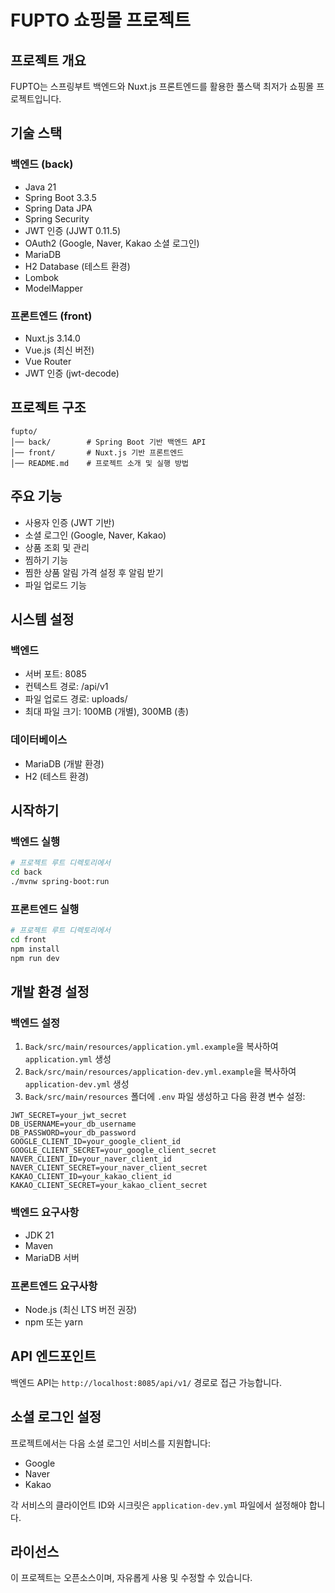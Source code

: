 # FUPTO 쇼핑몰 프로젝트

## 프로젝트 개요
FUPTO는 스프링부트 백엔드와 Nuxt.js 프론트엔드를 활용한 풀스택 최저가 쇼핑몰 프로젝트입니다. 

## 기술 스택

### 백엔드 (back)
- Java 21
- Spring Boot 3.3.5
- Spring Data JPA
- Spring Security
- JWT 인증 (JJWT 0.11.5)
- OAuth2 (Google, Naver, Kakao 소셜 로그인)
- MariaDB
- H2 Database (테스트 환경)
- Lombok
- ModelMapper

### 프론트엔드 (front)
- Nuxt.js 3.14.0
- Vue.js (최신 버전)
- Vue Router
- JWT 인증 (jwt-decode)

## 프로젝트 구조
```
fupto/
│── back/        # Spring Boot 기반 백엔드 API
│── front/       # Nuxt.js 기반 프론트엔드
│── README.md    # 프로젝트 소개 및 실행 방법
```

## 주요 기능
- 사용자 인증 (JWT 기반)
- 소셜 로그인 (Google, Naver, Kakao)
- 상품 조회 및 관리
- 찜하기 기능
- 찜한 상품 알림 가격 설정 후 알림 받기
- 파일 업로드 기능

## 시스템 설정

### 백엔드
- 서버 포트: 8085
- 컨텍스트 경로: /api/v1
- 파일 업로드 경로: uploads/
- 최대 파일 크기: 100MB (개별), 300MB (총)

### 데이터베이스
- MariaDB (개발 환경)
- H2 (테스트 환경)

## 시작하기

### 백엔드 실행
```bash
# 프로젝트 루트 디렉토리에서
cd back
./mvnw spring-boot:run
```

### 프론트엔드 실행
```bash
# 프로젝트 루트 디렉토리에서
cd front
npm install
npm run dev
```

## 개발 환경 설정

### 백엔드 설정
1. `Back/src/main/resources/application.yml.example`을 복사하여 `application.yml` 생성
2. `Back/src/main/resources/application-dev.yml.example`을 복사하여 `application-dev.yml` 생성
3. `Back/src/main/resources` 폴더에 `.env` 파일 생성하고 다음 환경 변수 설정:

```env
JWT_SECRET=your_jwt_secret
DB_USERNAME=your_db_username
DB_PASSWORD=your_db_password
GOOGLE_CLIENT_ID=your_google_client_id
GOOGLE_CLIENT_SECRET=your_google_client_secret
NAVER_CLIENT_ID=your_naver_client_id
NAVER_CLIENT_SECRET=your_naver_client_secret
KAKAO_CLIENT_ID=your_kakao_client_id
KAKAO_CLIENT_SECRET=your_kakao_client_secret
```

### 백엔드 요구사항
- JDK 21
- Maven
- MariaDB 서버

### 프론트엔드 요구사항
- Node.js (최신 LTS 버전 권장)
- npm 또는 yarn

## API 엔드포인트
백엔드 API는 `http://localhost:8085/api/v1/` 경로로 접근 가능합니다.

## 소셜 로그인 설정
프로젝트에서는 다음 소셜 로그인 서비스를 지원합니다:
- Google
- Naver
- Kakao

각 서비스의 클라이언트 ID와 시크릿은 `application-dev.yml` 파일에서 설정해야 합니다.

## 라이선스
이 프로젝트는 오픈소스이며, 자유롭게 사용 및 수정할 수 있습니다.
